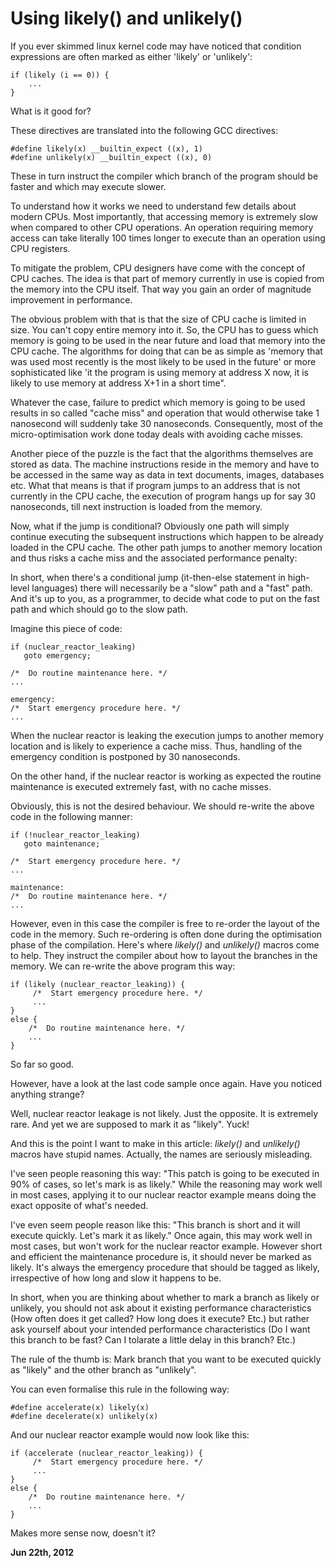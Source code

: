 # Using likely() and unlikely()



If you ever skimmed linux kernel code may have noticed that condition expressions are often marked as either 'likely' or 'unlikely':

    if (likely (i == 0)) {
        ...
    }

What is it good for?

These directives are translated into the following GCC directives:

    #define likely(x) __builtin_expect ((x), 1)
    #define unlikely(x) __builtin_expect ((x), 0)

These in turn instruct the compiler which branch of the program should be faster and which may execute slower.

To understand how it works we need to understand few details about modern CPUs. Most importantly, that accessing memory is extremely slow when compared to other CPU operations. An operation requiring memory access can take literally 100 times longer to execute than an operation using CPU registers.

To mitigate the problem, CPU designers have come with the concept of CPU caches. The idea is that part of memory currently in use is copied from the memory into the CPU itself. That way you gain an order of magnitude improvement in performance.

The obvious problem with that is that the size of CPU cache is limited in size. You can't copy entire memory into it. So, the CPU has to guess which memory is going to be used in the near future and load that memory into the CPU cache. The algorithms for doing that can be as simple as 'memory that was used most recently is the most likely to be used in the future' or more sophisticated like 'it the program is using memory at address X now, it is likely to use memory at address X+1 in a short time".

Whatever the case, failure to predict which memory is going to be used results in so called "cache miss" and operation that would otherwise take 1 nanosecond will suddenly take 30 nanoseconds. Consequently, most of the micro-optimisation work done today deals with avoiding cache misses.

Another piece of the puzzle is the fact that the algorithms themselves are stored as data. The machine instructions reside in the memory and have to be accessed in the same way as data in text documents, images, databases etc. What that means is that if program jumps to an address that is not currently in the CPU cache, the execution of program hangs up for say 30 nanoseconds, till next instruction is loaded from the memory.

[](6/likely1.png)

Now, what if the jump is conditional? Obviously one path will simply continue executing the subsequent instructions which happen to be already loaded in the CPU cache. The other path jumps to another memory location and thus risks a cache miss and the associated performance penalty:

[](6/likely2.png)

In short, when there's a conditional jump (it-then-else statement in high-level languages) there will necessarily be a "slow" path and a "fast" path. And it's up to you, as a programmer, to decide what code to put on the fast path and which should go to the slow path.

Imagine this piece of code:

    if (nuclear_reactor_leaking)
       goto emergency;
    
    /*  Do routine maintenance here. */
    ...
    
    emergency:
    /*  Start emergency procedure here. */
    ...

When the nuclear reactor is leaking the execution jumps to another memory location and is likely to experience a cache miss. Thus, handling of the emergency condition is postponed by 30 nanoseconds.

On the other hand, if the nuclear reactor is working as expected the routine maintenance is executed extremely fast, with no cache misses.

Obviously, this is not the desired behaviour. We should re-write the above code in the following manner:

    if (!nuclear_reactor_leaking)
       goto maintenance;
    
    /*  Start emergency procedure here. */
    ...
    
    maintenance:
    /*  Do routine maintenance here. */
    ...

However, even in this case the compiler is free to re-order the layout of the code in the memory. Such re-ordering is often done during the optimisation phase of the compilation. Here's where _likely()_ and _unlikely()_ macros come to help. They instruct the compiler about how to layout the branches in the memory. We can re-write the above program this way:

    if (likely (nuclear_reactor_leaking)) {
         /*  Start emergency procedure here. */
         ...
    }
    else {
        /*  Do routine maintenance here. */
        ...
    }

So far so good.

However, have a look at the last code sample once again. Have you noticed anything strange?

Well, nuclear reactor leakage is not likely. Just the opposite. It is extremely rare. And yet we are supposed to mark it as "likely". Yuck!

And this is the point I want to make in this article: _likely()_ and _unlikely()_ macros have stupid names. Actually, the names are seriously misleading.

I've seen people reasoning this way: "This patch is going to be executed in 90% of cases, so let's mark is as likely." While the reasoning may work well in most cases, applying it to our nuclear reactor example means doing the exact opposite of what's needed.

I've even seem people reason like this: "This branch is short and it will execute quickly. Let's mark it as likely." Once again, this may work well in most cases, but won't work for the nuclear reactor example. However short and efficient the maintenance procedure is, it should never be marked as likely. It's always the emergency procedure that should be tagged as likely, irrespective of how long and slow it happens to be.

In short, when you are thinking about whether to mark a branch as likely or unlikely, you should not ask about it existing performance characteristics (How often does it get called? How long does it execute? Etc.) but rather ask yourself about your intended performance characteristics (Do I want this branch to be fast? Can I tolarate a little delay in this branch? Etc.)

The rule of the thumb is: Mark branch that you want to be executed quickly as "likely" and the other branch as "unlikely".

You can even formalise this rule in the following way:

    #define accelerate(x) likely(x)
    #define decelerate(x) unlikely(x)

And our nuclear reactor example would now look like this:

    if (accelerate (nuclear_reactor_leaking)) {
         /*  Start emergency procedure here. */
         ...
    }
    else {
        /*  Do routine maintenance here. */
        ...
    }

Makes more sense now, doesn't it?

**Jun 22th, 2012**
